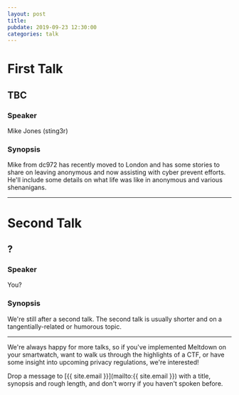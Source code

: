 ```yaml
---
layout: post
title:
pubdate: 2019-09-23 12:30:00
categories: talk
---
```


# First Talk

## TBC

### Speaker

Mike Jones (sting3r)

### Synopsis

Mike from dc972 has recently moved to London and has some stories to share on leaving anonymous and now assisting with cyber prevent efforts. He'll include some details on what life was like in anonymous and various shenanigans.


<hr>

# Second Talk

## ?

### Speaker

You?

### Synopsis

We're still after a second talk. The second talk is usually shorter and on a tangentially-related or humorous topic.

<hr>

We're always happy for more talks, so if you've implemented Meltdown on your smartwatch,
want to walk us through the highlights of a CTF, or have some insight into upcoming privacy
regulations, we're interested!

Drop a message to [{{ site.email }}](mailto:{{ site.email }}) with a title,
synopsis and rough length, and don't worry if you haven't spoken before.
